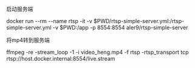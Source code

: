 
启动服务端

docker run --rm --name rtsp -it -v $PWD/rtsp-simple-server.yml:/rtsp-simple-server.yml -v $PWD:/app -p 8554:8554 aler9/rtsp-simple-server


将mp4转到服务端

ffmpeg -re -stream_loop -1 -i video_heng.mp4 -f rtsp -rtsp_transport tcp rtsp://host.docker.internal:8554/live.stream